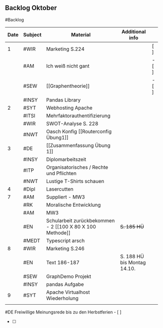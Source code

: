 ## Backlog Oktober
#Backlog

| Date | Subject | Material                                                  | Additional info             |       |
| ---- | ------- | --------------------------------------------------------- | --------------------------- | ----- |
| 1    | #WIR    | Marketing S.224                                           |                             | [ ]   |
|      | #AM     | Ich weiß nicht gant                                       |                             | - [ ] |
|      | #SEW    | [[Graphentheorie]]                                        |                             | - [ ] |
|      | #INSY   | Pandas Library                                            |                             |       |
| 2    | #SYT    | Webhosting Apache                                         |                             |       |
|      | #ITSI   | Mehrfaktorauthentifizierung                               |                             |       |
|      | #WIR    | SWOT-Analyse S. 228                                       |                             |       |
|      | #NWT    | Oasch Konfig [[Routerconfig Übung1]]                      |                             |       |
| 3    | #DE     | [[Zusammenfassung Übung 1]]                               |                             |       |
|      | #INSY   | Diplomarbeitszeit                                         |                             |       |
|      | #ITP    | Organisatorisches / Rechte und Pflichten                  |                             |       |
|      | #NWT    | Lustige T-Shirts schauen                                  |                             |       |
| 4    | #Dipl   | Lasercutten                                               |                             |       |
| 7    | #AM     | Suppliert - MW3                                           |                             |       |
|      | #RK     | Moralische Entwicklung                                    |                             |       |
|      | #AM     | MW3                                                       |                             |       |
|      | #EN     | Schularbeit zurückbekommen - 2 [[100 X 80 X 100 Methode]] | ~~S. 185 HÜ~~               |       |
|      | #MEDT   | Typescript arsch                                          |                             |       |
| 8    | #WIR    | Marketing S.246                                           |                             |       |
|      | #EN     | Text 186-187                                              | S. 188 HÜ bis Montag 14.10. |       |
|      | #SEW    | GraphDemo Projekt                                         |                             |       |
|      | #INSY   | pandas Aufgabe                                            |                             |       |
| 9    | #SYT    | Apache Virtualhost Wiederholung                           |                             |       |
|      |         |                                                           |                             |       |
#DE Freiwillige Meinungsrede bis zu den Herbstferien - [ ]

- [ ] 